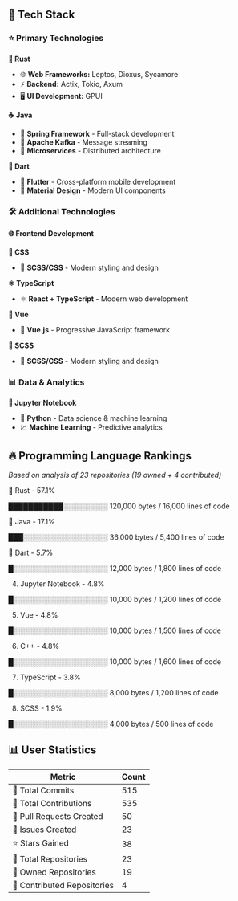 ## 🚀 Tech Stack

### ⭐ Primary Technologies

**🦀 Rust**

- 🌐 **Web Frameworks:** Leptos, Dioxus, Sycamore
- ⚡ **Backend:** Actix, Tokio, Axum
- 🖥️ **UI Development:** GPUI

**☕ Java**

- 🍃 **Spring Framework** - Full-stack development
- 📨 **Apache Kafka** - Message streaming
- 🔧 **Microservices** - Distributed architecture

**🎯 Dart**

- 📱 **Flutter** - Cross-platform mobile development
- 🎨 **Material Design** - Modern UI components


### 🛠️ Additional Technologies

#### 🌐 Frontend Development

**🎨 CSS**

- 🎨 **SCSS/CSS** - Modern styling and design

**⚛️ TypeScript**

- ⚛️ **React + TypeScript** - Modern web development

**💚 Vue**

- 💚 **Vue.js** - Progressive JavaScript framework

**🎨 SCSS**

- 🎨 **SCSS/CSS** - Modern styling and design


### 📊 Data & Analytics

**🐍 Jupyter Notebook**

- 🐍 **Python** - Data science & machine learning
- 📈 **Machine Learning** - Predictive analytics



## 🔥 Programming Language Rankings

*Based on analysis of 23 repositories (19 owned + 4 contributed)*

🥇 Rust - 57.1%

███████████░░░░░░░░░ 120,000 bytes / 16,000 lines of code

🥈 Java - 17.1%

███░░░░░░░░░░░░░░░░░ 36,000 bytes / 5,400 lines of code

🥉 Dart - 5.7%

█░░░░░░░░░░░░░░░░░░░ 12,000 bytes / 1,800 lines of code

4. Jupyter Notebook - 4.8%

█░░░░░░░░░░░░░░░░░░░ 10,000 bytes / 1,200 lines of code

5. Vue - 4.8%

█░░░░░░░░░░░░░░░░░░░ 10,000 bytes / 1,500 lines of code

6. C++ - 4.8%

█░░░░░░░░░░░░░░░░░░░ 10,000 bytes / 1,600 lines of code

7. TypeScript - 3.8%

█░░░░░░░░░░░░░░░░░░░ 8,000 bytes / 1,200 lines of code

8. SCSS - 1.9%

█░░░░░░░░░░░░░░░░░░░ 4,000 bytes / 500 lines of code


## 📊 User Statistics

| Metric | Count |
|--------|-------|
| 📝 Total Commits | 515 |
| 🤝 Total Contributions | 535 |
| 🔄 Pull Requests Created | 50 |
| 🐛 Issues Created | 23 |
| ⭐ Stars Gained | 38 |
| 📁 Total Repositories | 23 |
| 👤 Owned Repositories | 19 |
| 🤝 Contributed Repositories | 4 |
